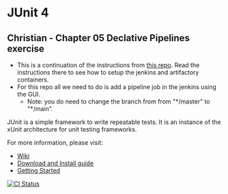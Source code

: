 # JUnit 4
## Christian - Chapter 05 Declative Pipelines exercise
- This is a continuation of the instructions from [this repo](https://github.com/chodges7/spring-petclinic). Read the instructions there to see how to setup the jenkins and artifactory containers.
- For this repo all we need to do is add a pipeline job in the jenkins using the GUI.
	- Note: you do need to change the branch from from "\*/master" to "\*/main".

JUnit is a simple framework to write repeatable tests. It is an instance of the xUnit architecture for unit testing frameworks.

For more information, please visit:
* [Wiki](https://github.com/junit-team/junit4/wiki)
* [Download and Install guide](https://github.com/junit-team/junit4/wiki/Download-and-Install)
* [Getting Started](https://github.com/junit-team/junit4/wiki/Getting-started)

[![CI Status](https://github.com/junit-team/junit4/workflows/CI/badge.svg)](https://github.com/junit-team/junit4/actions)
